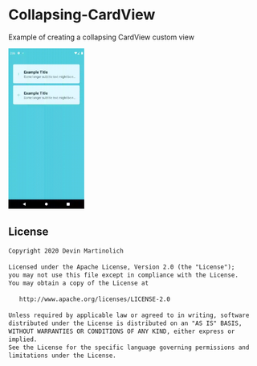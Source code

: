# Collapsing-CardView
Example of creating a collapsing CardView custom view

<img src="https://github.com/baggednismo/Collapsing-CardView/blob/master/example.gif"
     alt="Project Example"
     style="max-width: 30%;" />


License
-------

    Copyright 2020 Devin Martinolich

    Licensed under the Apache License, Version 2.0 (the "License");
    you may not use this file except in compliance with the License.
    You may obtain a copy of the License at

       http://www.apache.org/licenses/LICENSE-2.0

    Unless required by applicable law or agreed to in writing, software
    distributed under the License is distributed on an "AS IS" BASIS,
    WITHOUT WARRANTIES OR CONDITIONS OF ANY KIND, either express or implied.
    See the License for the specific language governing permissions and
    limitations under the License.